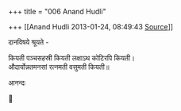+++
title = "006 Anand Hudli"

+++
[[Anand Hudli	2013-01-24, 08:49:43 [Source](https://groups.google.com/g/bvparishat/c/ZGt7qUSALhk)]]



दानविषये श्रूयते -  
  
कियती पञ्चसहस्री कियती लक्षाऽथ कोटिरपि कियती।  
औदार्योन्नतमनसां रत्नमती वसुमती कियती॥  
  
आनन्दः



